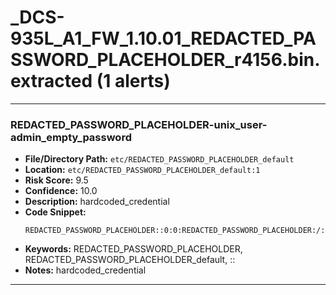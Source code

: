 # _DCS-935L_A1_FW_1.10.01_REDACTED_PASSWORD_PLACEHOLDER_r4156.bin.extracted (1 alerts)

---

### REDACTED_PASSWORD_PLACEHOLDER-unix_user-admin_empty_password

- **File/Directory Path:** `etc/REDACTED_PASSWORD_PLACEHOLDER_default`
- **Location:** `etc/REDACTED_PASSWORD_PLACEHOLDER_default:1`
- **Risk Score:** 9.5
- **Confidence:** 10.0
- **Description:** hardcoded_credential
- **Code Snippet:**
  ```
  REDACTED_PASSWORD_PLACEHOLDER::0:0:REDACTED_PASSWORD_PLACEHOLDER:/:/bin/sh
  ```
- **Keywords:** REDACTED_PASSWORD_PLACEHOLDER, REDACTED_PASSWORD_PLACEHOLDER_default, ::
- **Notes:** hardcoded_credential

---
